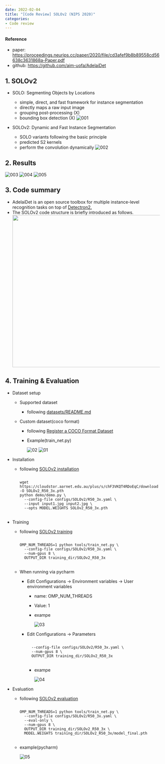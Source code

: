 ```yaml
---
date: 2022-02-04
title: "[Code Review] SOLOv2 (NIPS 2020)"
categories: 
- Code review
---
```





#### Reference

+ paper: <https://proceedings.neurips.cc/paper/2020/file/cd3afef9b8b89558cd56638c3631868a-Paper.pdf>
+ github: <https://github.com/aim-uofa/AdelaiDet>




## 1. SOLOv2

+ SOLO: Segmenting Objects by Locations

  + simple, direct, and fast framework for instance segmentation
  + directly maps a raw input image
  + grouping post-processing (X)
  + bounding box detection (X)
  ![001](https://user-images.githubusercontent.com/76807432/152561553-20e2c558-a8cd-4e33-8f76-0dfed674a27d.PNG)


+ SOLOv2: Dynamic and Fast Instance Segmentation

  + SOLO variants following the basic principle
  + predicted S2 kernels
  + perform the convolution dynamically
  ![002](https://user-images.githubusercontent.com/76807432/152561581-03fcb806-15f6-47da-9eb1-9b42f450a82b.PNG)





## 2. Results

![003](https://user-images.githubusercontent.com/76807432/152563016-ce0cb3bb-cb5a-4880-9434-9fce6501da80.PNG)
![004](https://user-images.githubusercontent.com/76807432/152563037-f61080c5-a5fb-4260-8c5f-c11ebdfa8032.PNG)
![005](https://user-images.githubusercontent.com/76807432/152563047-7f7a0860-d800-4c58-ad3c-3098a35bc89b.PNG)





## 3. Code summary
+ AdelaiDet is an open source toolbox for multiple instance-level recognition tasks on top of [Detectron2.](https://github.com/facebookresearch/detectron2)
+ The SOLOv2 code structure is briefly introduced as follows.
  <img src="https://user-images.githubusercontent.com/76807432/152563202-9af2fd75-983b-46cb-b8d8-d1821901c2ef.png" width="903" height="496">


## 4. Training & Evaluation

+ Dataset setup

  + Supported dataset
  
    + following [datasets/README.md](https://github.com/facebookresearch/detectron2/blob/main/datasets/README.md)
  
  + Custom dataset(coco format)

    + following [Register a COCO Format Dataset](https://detectron2.readthedocs.io/en/latest/tutorials/datasets.html#register-a-coco-format-dataset)
    + Example(train_net.py)
       
      ![02](https://user-images.githubusercontent.com/76807432/152669792-37b505a9-2ca7-4ad4-98ff-e2d3e2da3eab.PNG)
      ![01](https://user-images.githubusercontent.com/76807432/152669799-ea149305-5cce-4e26-95c2-00287d3c9498.PNG)

+ Installation
  
  + following [SOLOv2 installation](https://github.com/aim-uofa/AdelaiDet/blob/master/configs/SOLOv2/README.md#installation--quick-start)
    <pre>
    <code>
    wget https://cloudstor.aarnet.edu.au/plus/s/chF3VKQT4RDoEqC/download -O SOLOv2_R50_3x.pth
    python demo/demo.py \
      --config-file configs/SOLOv2/R50_3x.yaml \
      --input input1.jpg input2.jpg \
      --opts MODEL.WEIGHTS SOLOv2_R50_3x.pth
    </code>
    </pre>
    
+ Training

  + following [SOLOv2 training](https://github.com/aim-uofa/AdelaiDet/blob/master/configs/SOLOv2/README.md#installation--quick-start)
    <pre>
    <code>
    OMP_NUM_THREADS=1 python tools/train_net.py \
      --config-file configs/SOLOv2/R50_3x.yaml \
      --num-gpus 8 \
      OUTPUT_DIR training_dir/SOLOv2_R50_3x
    </code>
    </pre>

  + When running via pycharm

    + Edit Configurations -> Environment variables -> User environment variables
      + name: OMP_NUM_THREADS
      + Value: 1
      + exampe
        
        ![03](https://user-images.githubusercontent.com/76807432/152670170-f0ef6d34-75d1-4f0b-9215-68fb34771970.PNG)
        
    + Edit Configurations -> Parameters
      <pre>
      <code>
        --config-file configs/SOLOv2/R50_3x.yaml \
        --num-gpus 8 \
        OUTPUT_DIR training_dir/SOLOv2_R50_3x
      </code>
      </pre>
      + exampe
      
        ![04](https://user-images.githubusercontent.com/76807432/152670233-9324927e-87cb-49d6-9e8e-1929d66e94c7.PNG)
        
+ Evaluation 
  + following [SOLOv2 evaluation](https://github.com/aim-uofa/AdelaiDet/blob/master/configs/SOLOv2/README.md#installation--quick-start)
    <pre>
    <code>
    OMP_NUM_THREADS=1 python tools/train_net.py \
      --config-file configs/SOLOv2/R50_3x.yaml \
      --eval-only \
      --num-gpus 8 \
      OUTPUT_DIR training_dir/SOLOv2_R50_3x \
      MODEL.WEIGHTS training_dir/SOLOv2_R50_3x/model_final.pth
    </code>
    </pre>
    
  + example(pycharm)
    
    ![05](https://user-images.githubusercontent.com/76807432/152670419-06773121-bf65-4c05-a0ae-4192bb5fc19a.PNG)
